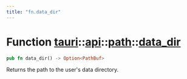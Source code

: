 ```yaml
---
title: "fn.data_dir"
---
```


# Function [tauri](/docs/api/rust/tauri/../../index.html)::​[api](/docs/api/rust/tauri/../index.html)::​[path](/docs/api/rust/tauri/index.html)::​[data_dir](/docs/api/rust/tauri/)

```rs
pub fn data_dir() -> Option<PathBuf>
```

Returns the path to the user's data directory.
